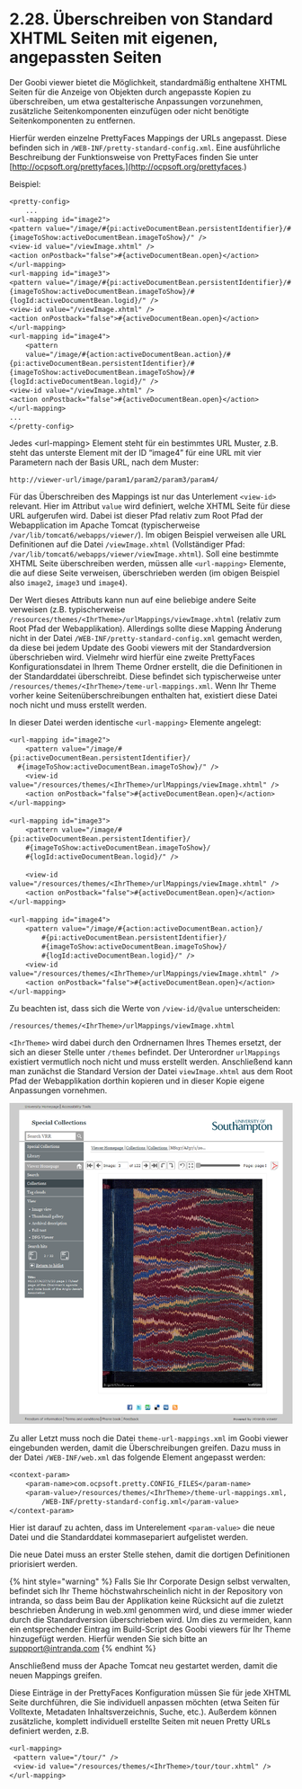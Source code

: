 # 2.28. Überschreiben von Standard XHTML Seiten mit eigenen, angepassten Seiten

Der Goobi viewer bietet die Möglichkeit, standardmäßig enthaltene XHTML Seiten für die Anzeige von Objekten durch angepasste Kopien zu überschreiben, um etwa gestalterische Anpassungen vorzunehmen, zusätzliche Seitenkomponenten einzufügen oder nicht benötigte Seitenkomponenten zu entfernen.

Hierfür werden einzelne PrettyFaces Mappings der URLs angepasst. Diese befinden sich in `/WEB-INF/pretty-standard-config.xml`. Eine ausführliche Beschreibung der Funktionsweise von PrettyFaces finden Sie unter [http://ocpsoft.org/prettyfaces.](http://ocpsoft.org/prettyfaces.)

Beispiel:

```markup
<pretty-config>
    ...
<url-mapping id="image2">
<pattern value="/image/#{pi:activeDocumentBean.persistentIdentifier}/#{imageToShow:activeDocumentBean.imageToShow}/" />
<view-id value="/viewImage.xhtml" />
<action onPostback="false">#{activeDocumentBean.open}</action>
</url-mapping>
<url-mapping id="image3">
<pattern value="/image/#{pi:activeDocumentBean.persistentIdentifier}/#{imageToShow:activeDocumentBean.imageToShow}/#{logId:activeDocumentBean.logid}/" />
<view-id value="/viewImage.xhtml" />
<action onPostback="false">#{activeDocumentBean.open}</action>
</url-mapping>
<url-mapping id="image4">
    <pattern 
    value="/image/#{action:activeDocumentBean.action}/#{pi:activeDocumentBean.persistentIdentifier}/#{imageToShow:activeDocumentBean.imageToShow}/#{logId:activeDocumentBean.logid}/" />
<view-id value="/viewImage.xhtml" />
<action onPostback="false">#{activeDocumentBean.open}</action>
</url-mapping>
...
</pretty-config>
```

  
Jedes &lt;url-mapping&gt; Element steht für ein bestimmtes URL Muster, z.B. steht das unterste Element mit der ID “image4” für eine URL mit vier Parametern nach der Basis URL, nach dem Muster:

```text
http://viewer-url/image/param1/param2/param3/param4/
```

Für das Überschreiben des Mappings ist nur das Unterlement `<view-id>` relevant. Hier im Attribut `value` wird definiert, welche XHTML Seite für diese URL aufgerufen wird. Dabei ist dieser Pfad relativ zum Root Pfad der Webapplication im Apache Tomcat \(typischerweise `/var/lib/tomcat6/webapps/viewer/`\). Im obigen Beispiel verweisen alle URL Definitionen auf die Datei `/viewImage.xhtml` \(Vollständiger Pfad: `/var/lib/tomcat6/webapps/viewer/viewImage.xhtml`\). Soll eine bestimmte XHTML Seite überschreiben werden, müssen alle `<url-mapping>` Elemente, die auf diese Seite verweisen, überschrieben werden \(im obigen Beispiel also `image2`, `image3` und `image4`\).

Der Wert dieses Attributs kann nun auf eine beliebige andere Seite verweisen \(z.B. typischerweise `/resources/themes/<IhrTheme>/urlMappings/viewImage.xhtml` \(relativ zum Root Pfad der Webapplikation\). Allerdings sollte diese Mapping Änderung nicht in der Datei `/WEB-INF/pretty-standard-config.xml` gemacht werden, da diese bei jedem Update des Goobi viewers mit der Standardversion überschrieben wird. Vielmehr wird hierfür eine zweite PrettyFaces Konfigurationsdatei in Ihrem Theme Ordner erstellt, die die Definitionen in der Standarddatei überschreibt. Diese befindet sich typischerweise unter `/resources/themes/<IhrTheme>/teme-url-mappings.xml`. Wenn Ihr Theme vorher keine Seitenüberschreibungen enthalten hat, existiert diese Datei noch nicht und muss erstellt werden.

In dieser Datei werden identische `<url-mapping>` Elemente angelegt:

```markup
<url-mapping id="image2">
    <pattern value="/image/#{pi:activeDocumentBean.persistentIdentifier}/
  #{imageToShow:activeDocumentBean.imageToShow}/" />
    <view-id value="/resources/themes/<IhrTheme>/urlMappings/viewImage.xhtml" />
    <action onPostback="false">#{activeDocumentBean.open}</action>
</url-mapping>

<url-mapping id="image3">
    <pattern value="/image/#{pi:activeDocumentBean.persistentIdentifier}/
    #{imageToShow:activeDocumentBean.imageToShow}/
    #{logId:activeDocumentBean.logid}/" />

    <view-id value="/resources/themes/<IhrTheme>/urlMappings/viewImage.xhtml" />
    <action onPostback="false">#{activeDocumentBean.open}</action>
</url-mapping>

<url-mapping id="image4">
    <pattern value="/image/#{action:activeDocumentBean.action}/
        #{pi:activeDocumentBean.persistentIdentifier}/
        #{imageToShow:activeDocumentBean.imageToShow}/
        #{logId:activeDocumentBean.logid}/" />
    <view-id value="/resources/themes/<IhrTheme>/urlMappings/viewImage.xhtml" />
    <action onPostback="false">#{activeDocumentBean.open}</action>
</url-mapping>
```

Zu beachten ist, dass sich die Werte von `/view-id/@value` unterscheiden:

```text
/resources/themes/<IhrTheme>/urlMappings/viewImage.xhtml
```

`<IhrTheme>` wird dabei durch den Ordnernamen Ihres Themes ersetzt, der sich an dieser Stelle unter `/themes` befindet. Der Unterordner `urlMappings` existiert vermutlich noch nicht und muss erstellt werden. Anschließend kann man zunächst die Standard Version der Datei `viewImage.xhtml` aus dem Root Pfad der Webapplikation dorthin kopieren und in dieser Kopie eigene Anpassungen vornehmen.

![](../.gitbook/assets/2.28..png)

Zu aller Letzt muss noch die Datei `theme-url-mappings.xml` im Goobi viewer eingebunden werden, damit die Überschreibungen greifen. Dazu muss in der Datei `/WEB-INF/web.xml` das folgende Element angepasst werden:

```markup
<context-param>
    <param-name>com.ocpsoft.pretty.CONFIG_FILES</param-name>
    <param-value>/resources/themes/<IhrTheme>/theme-url-mappings.xml, 
        /WEB-INF/pretty-standard-config.xml</param-value>
</context-param>
```

Hier ist darauf zu achten, dass im Unterelement `<param-value>` die neue Datei und die Standarddatei kommasepariert aufgelistet werden. 

Die neue Datei muss an erster Stelle stehen, damit die dortigen Definitionen priorisiert werden.

{% hint style="warning" %}
Falls Sie Ihr Corporate Design selbst verwalten, befindet sich Ihr Theme höchstwahrscheinlich nicht in der Repository von intranda, so dass beim Bau der Applikation keine Rücksicht auf die zuletzt beschrieben Änderung in web.xml genommen wird, und diese immer wieder durch die Standardversion überschrieben wird. Um dies zu vermeiden, kann ein entsprechender Eintrag im Build-Script des Goobi viewers für Ihr Theme hinzugefügt werden. Hierfür wenden Sie sich bitte an suppport@intranda.com
{% endhint %}

Anschließend muss der Apache Tomcat neu gestartet werden, damit die neuen Mappings greifen.

Diese Einträge in der PrettyFaces Konfiguration müssen Sie für jede XHTML Seite durchführen, die Sie individuell anpassen möchten \(etwa Seiten für Volltexte, Metadaten Inhaltsverzeichnis, Suche, etc.\). Außerdem können zusätzliche, komplett individuell erstellte Seiten mit neuen Pretty URLs definiert werden, z.B. 

```markup
<url-mapping>
 <pattern value="/tour/" />
 <view-id value="/resources/themes/<IhrTheme>/tour/tour.xhtml" />
</url-mapping>
```

